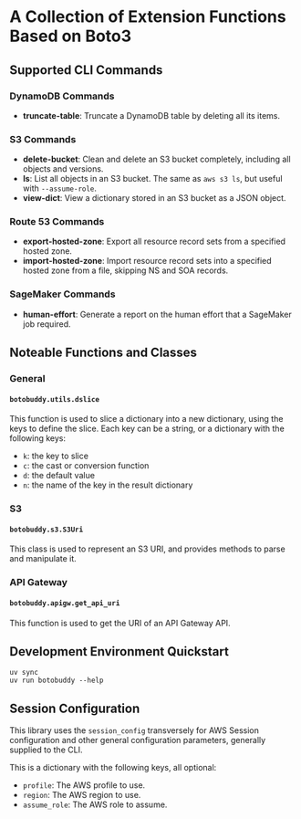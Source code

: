 # A Collection of Extension Functions Based on Boto3

## Supported CLI Commands

### DynamoDB Commands
- **truncate-table**: Truncate a DynamoDB table by deleting all its items.

### S3 Commands
- **delete-bucket**: Clean and delete an S3 bucket completely, including all objects and versions.
- **ls**: List all objects in an S3 bucket. The same as `aws s3 ls`, but useful with `--assume-role`.
- **view-dict**: View a dictionary stored in an S3 bucket as a JSON object.

### Route 53 Commands
- **export-hosted-zone**: Export all resource record sets from a specified hosted zone.
- **import-hosted-zone**: Import resource record sets into a specified hosted zone from a file, skipping NS and SOA records.

### SageMaker Commands
- **human-effort**: Generate a report on the human effort that a SageMaker job required.


## Noteable Functions and Classes

### General

#### `botobuddy.utils.dslice`

This function is used to slice a dictionary into a new dictionary, using the keys to define the slice.
Each key can be a string, or a dictionary with the following keys:
- `k`: the key to slice
- `c`: the cast or conversion function
- `d`: the default value
- `n`: the name of the key in the result dictionary

### S3

#### `botobuddy.s3.S3Uri`

This class is used to represent an S3 URI, and provides methods to parse and manipulate it.

### API Gateway

#### `botobuddy.apigw.get_api_uri`

This function is used to get the URI of an API Gateway API.

## Development Environment Quickstart

```pwsh
uv sync
uv run botobuddy --help
```

## Session Configuration

This library uses the `session_config` transversely for AWS Session configuration and other general configuration parameters, generally supplied to the CLI.

This is a dictionary with the following keys, all optional:

- `profile`: The AWS profile to use.
- `region`: The AWS region to use.
- `assume_role`: The AWS role to assume.
